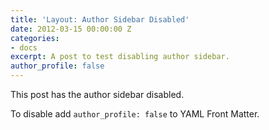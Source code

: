 ```yaml
---
title: 'Layout: Author Sidebar Disabled'
date: 2012-03-15 00:00:00 Z
categories:
- docs
excerpt: A post to test disabling author sidebar.
author_profile: false
---
```


This post has the author sidebar disabled.

To disable add `author_profile: false` to YAML Front Matter.